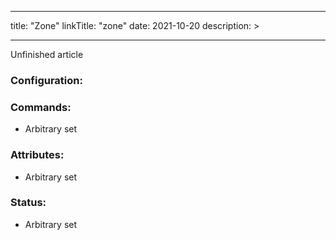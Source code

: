 
---
title: "Zone"
linkTitle: "zone"
date: 2021-10-20
description: >
  
---

Unfinished article

### Configuration:


### Commands:
* Arbitrary set

### Attributes:
* Arbitrary set

### Status:
* Arbitrary set

